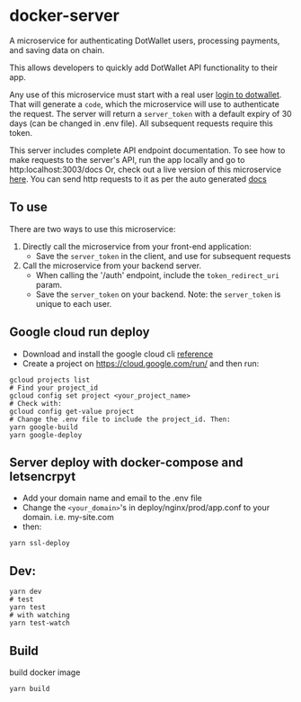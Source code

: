 # docker-server

A microservice for authenticating DotWallet users, processing payments, and saving data on chain.

This allows developers to quickly add DotWallet API functionality to their app.

Any use of this microservice must start with a real user [login to dotwallet](https://developers.dotwallet.com/documents/en/#user-authorization). That will generate a `code`, which the microservice will use to authenticate the request. The server will return a `server_token` with a default expiry of 30 days (can be changed in .env file). All subsequent requests require this token.

This server includes complete API endpoint documentation.
To see how to make requests to the server's API, run the app locally and go to http:localhost:3003/docs
Or, check out a live version of this microservice [here](https://dotwallet-microservice-xfl2wlshtq-de.a.run.app/). You can send http requests to it as per the auto generated [docs](https://dotwallet-microservice-xfl2wlshtq-de.a.run.app/docs/)

## To use

There are two ways to use this microservice:

1. Directly call the microservice from your front-end application:
   - Save the `server_token` in the client, and use for subsequent requests
2. Call the microservice from your backend server.
   - When calling the '/auth' endpoint, include the `token_redirect_uri` param.
   - Save the `server_token` on your backend. Note: the `server_token` is unique to each user.

## Google cloud run deploy

- Download and install the google cloud cli
  [reference](https://cloud.google.com/run/docs/quickstarts/build-and-deploy?hl=en_US)
- Create a project on https://cloud.google.com/run/ and then run:

```
gcloud projects list
# Find your project_id
gcloud config set project <your_project_name>
# Check with:
gcloud config get-value project
# Change the .env file to include the project_id. Then:
yarn google-build
yarn google-deploy
```

## Server deploy with docker-compose and letsencrpyt

- Add your domain name and email to the .env file
- Change the `<your_domain>`'s in deploy/nginx/prod/app.conf to your domain. i.e. my-site.com
- then:

```
yarn ssl-deploy
```

## Dev:

```
yarn dev
# test
yarn test
# with watching
yarn test-watch
```

## Build

build docker image

```
yarn build
```
